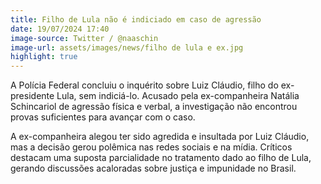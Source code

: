 ```yaml
---
title: Filho de Lula não é indiciado em caso de agressão
date: 19/07/2024 17:40
image-source: Twitter / @naaschin
image-url: assets/images/news/filho de lula e ex.jpg
highlight: true
---
```


A Polícia Federal concluiu o inquérito sobre Luiz Cláudio, filho do ex-presidente Lula, sem indiciá-lo. Acusado pela ex-companheira Natália Schincariol de agressão física e verbal, a investigação não encontrou provas suficientes para avançar com o caso.

A ex-companheira alegou ter sido agredida e insultada por Luiz Cláudio, mas a decisão gerou polêmica nas redes sociais e na mídia. Críticos destacam uma suposta parcialidade no tratamento dado ao filho de Lula, gerando discussões acaloradas sobre justiça e impunidade no Brasil.